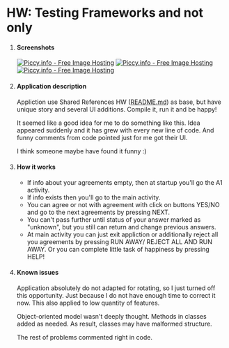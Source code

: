 #   HW: Testing Frameworks and not only
<ol> 
  <li>
    <h4>Screenshots</h4>
<a href="http://piccy.info/view3/10376677/4b9281b53345fa178d3136f1a762bcab/" target="_blank"><img src="http://i.piccy.info/i9/71c5efe926a905dac544b6f1d7ebf0e8/1476063128/13002/1074801/Screenshot_1476061195_500.jpg" alt="Piccy.info - Free Image Hosting" border="0" /></a><a href="http://i.piccy.info/a3c/2016-10-10-01-32/i9-10376677/281x500-r" target="_blank"><img src="http://i.piccy.info/a3/2016-10-10-01-32/i9-10376677/281x500-r/i.gif" alt="" border="0" /></a>
<a href="http://piccy.info/view3/10376678/812644b805aafcca55d9d0674f3509a9/" target="_blank"><img src="http://i.piccy.info/i9/5a627bc2fa95b0cc00b4a381abf28d9d/1476063162/22686/1074801/Screenshot_1476062328_500.jpg" alt="Piccy.info - Free Image Hosting" border="0" /></a><a href="http://i.piccy.info/a3c/2016-10-10-01-32/i9-10376678/281x500-r" target="_blank"><img src="http://i.piccy.info/a3/2016-10-10-01-32/i9-10376678/281x500-r/i.gif" alt="" border="0" /></a>
<a href="http://piccy.info/view3/10376681/00e8c237be08cab58a79169192f1fc1b/" target="_blank"><img src="http://i.piccy.info/i9/1c5a7a483e54ffe1541e0a6756c245ff/1476063195/23092/1074801/Screenshot_1476063065_500.jpg" alt="Piccy.info - Free Image Hosting" border="0" /></a><a href="http://i.piccy.info/a3c/2016-10-10-01-33/i9-10376681/281x500-r" target="_blank"><img src="http://i.piccy.info/a3/2016-10-10-01-33/i9-10376681/281x500-r/i.gif" alt="" border="0" /></a>
  </li>
  <li>
    <h4>Application description</h4>
      <p>
        Appliction use Shared References HW (<a href="https://github.com/zagart/observer-android/blob/hw05102016sharedpref/README.md">README.md</a>) as base, but have unique story and several UI additions. Compile it, 
        run it and be happy!
      </p>
      <p>
        It seemed like a good idea for me to do something like this. Idea appeared suddenly and it has grew with every 
        new line of code. And funny comments from code pointed just for me got their UI.
      </p>
      <p>
        I think someone maybe have found it funny :)
     </p>
  </li>
  <li>
    <h4>How it works</h4>
      <ul>
        <li>If info about your agreements empty, then at startup you'll go the A1 activity.</li>
        <li>If info exists then you'll go to the main activity.</li>
        <li>You can agree or not with agreement with click on buttons YES/NO and go to the next agreements by pressing NEXT.</li>
        <li>You can't pass further until status of your answer marked as "unknown", but you still can return and change previous answers.</li>
        <li>At main activity you can just exit appliction or additionally reject all you agreements by pressing RUN AWAY/
          REJECT ALL AND RUN AWAY. Or you can complete little task of happiness by pressing HELP!
         </li>
      </ul>
  </li>
  <li>
    <h4>Known issues</h4>
     <p>
       Application absolutely do not adapted for rotating, so I just turned off this opportunity. Just because I do not have enough
       time to correct it now. This also applied to low quantity of features.
     </p>
     <p>
       Object-oriented model wasn't deeply thought. Methods in classes added as needed. 
       As result, classes may have malformed structure.
     </p>
     <p>
      The rest of problems commented right in code.
     </p>
  </li>
</ol>

